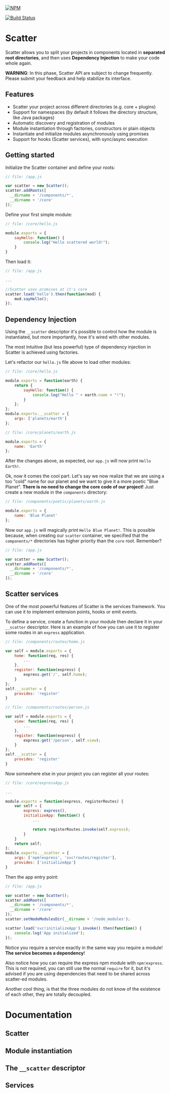 [![NPM](https://nodei.co/npm/scatter.png)](https://nodei.co/npm/scatter/)

[![Build Status](https://travis-ci.org/mariocasciaro/scatter.png)](https://travis-ci.org/mariocasciaro/scatter)

# Scatter

Scatter allows you to split your projects in components located in **separated root directories**, and then uses **Dependency Injection** to make your code whole again.

**WARNING**: In this phase, Scatter API are subject to change frequently. Please submit your feedback and help stabilize its interface.

## Features

- Scatter your project across different directories (e.g. core + plugins)
- Support for namespaces (by default it follows the directory structure, like Java packages)
- Automatic discovery and registration of modules
- Module instantiation through factories, constructors or plain objects
- Instantiate and initialize modules asynchronously using promises
- Support for hooks (Scatter services), with sync/async execution

## Getting started

Initialize the Scatter container and define your roots:
```javascript
// file: /app.js

var scatter = new Scatter();
scatter.addRoots([
  __dirname + '/components/*',
  __dirname + '/core'
]);
```

Define your first simple module:
```javascript
// file: /core/hello.js

module.exports = {
    sayHello: function() {
        console.log("Hello scattered world!");
    }
}
```

Then load it:
```javascript
// file: /app.js

...

//Scatter uses promises at it's core
scatter.load('hello').then(function(mod) {
    mod.sayHello();
});
```

## Dependency Injection

Using the `__scatter` descriptor it's possible to control how the module is instantiated, but more importantly, how it's wired with other modules.

The most intuitive (but less powerful) type of dependency injection in Scatter is achieved using factories.

Let's refactor our  `hello.js` file above to load other modules:

```javascript
// file: /core/hello.js

module.exports = function(earth) {
    return {
        sayHello: function() {
            console.log("Hello " + earth.name + "!");
        }
    };
};
module.exports.__scatter = {
    args: ['planets/earth']
};
```

```javascript
// file: /core/planets/earth.js

module.exports = {
    name: 'Earth'
};
```

After the changes above, as expected, our `app.js` will now print `Hello Earth!`.

Ok, now it comes the cool part. Let's say we now realize that we are using a too "cold" name for our planet and we want to give it a more poetic "Blue Planet". **There is no need to change the core code of our project!** Just create a new module in the `components` directory:


```javascript
// file: /components/poetic/planets/earth.js

module.exports = {
    name: 'Blue Planet'
};
```

Now our `app.js` will magically print  `Hello Blue Planet!`. This is possible because, when creating our `scatter` container, we specified that the `components/*` directories has higher priority than the `core` root. Remember?
```javascript
// file: /app.js

var scatter = new Scatter();
scatter.addRoots([
  __dirname + '/components/*',
  __dirname + '/core'
]);
```

## Scatter services

One of the most powerful features of Scatter is the services framework. You can use it to implement extension points, hooks or emit events.

To define a service, create a function in your module then declare it in your `__scatter` descriptor. Here is an example of how you can use it to register some routes in an `express` application.

```javascript
// file: /components/routes/home.js

var self = module.exports = {
    home: function(req, res) {
        ...
    },
    register: function(express) {
        express.get('/', self.home);
    }
};
self.__scatter = {
    provides: 'register'
}
```

```javascript
// file: /components/routes/person.js

var self = module.exports = {
    view: function(req, res) {
        ...
    },
    register: function(express) {
        express.get('/person', self.view);
    }
};
self.__scatter = {
    provides: 'register'
}
```

Now somewhere else in your project you can register all your routes:

```javascript
// file: /core/expressApp.js

...

module.exports = function(express, registerRoutes) {
    var self = {
        express: express(),
        initializeApp: function() {
            ...

            return registerRoutes.invoke(self.express);
        }
    }
    return self;
};
module.exports.__scatter = {
    args: ['npm!express', 'svc!routes/register'],
    provides: ['initializeApp']
}
```
Then the app entry point:

```javascript
// file: /app.js

var scatter = new Scatter();
scatter.addRoots([
  __dirname + '/components/*',
  __dirname + '/core'
]);
scatter.setNodeModulesDir(__dirname + '/node_modules');

scatter.load('svc!initializeApp').invoke().then(function() {
    console.log('App initialized');
});
```

Notice you require a service exactly in the same way you require a module! **The service becomes a dependency**!

Also notice how you can require the express npm module with `npm!express`. This is not required, you can still use the
normal `require` for it, but it's advised if you are using dependencies that need to be shared across scatter-ed modules.

Another cool thing, is that the three modules do not know of the existence of each other, they are totally decoupled.

# Documentation

## Scatter

## Module instantiation

## The `__scatter` descriptor

## Services

